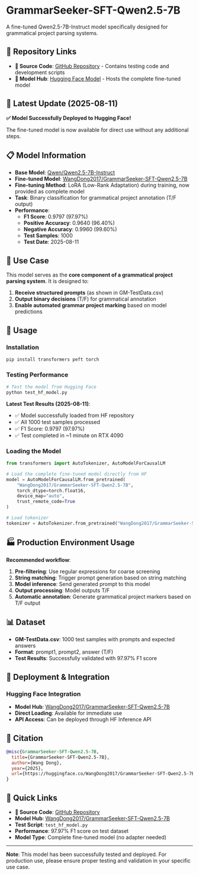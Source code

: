 # GrammarSeeker-SFT-Qwen2.5-7B

A fine-tuned Qwen2.5-7B-Instruct model specifically designed for grammatical project parsing systems.

## 🔗 Repository Links

- **📁 Source Code**: [GitHub Repository](https://github.com/wd-github-2017/GrammarSeeker) - Contains testing code and development scripts
- **🤗 Model Hub**: [Hugging Face Model](https://huggingface.co/WangDong2017/GrammarSeeker-SFT-Qwen2.5-7B) - Hosts the complete fine-tuned model

## 🎉 Latest Update (2025-08-11)

**✅ Model Successfully Deployed to Hugging Face!**

The fine-tuned model is now available for direct use without any additional steps.

## 📋 Model Information

- **Base Model**: [Qwen/Qwen2.5-7B-Instruct](https://huggingface.co/Qwen/Qwen2.5-7B-Instruct)
- **Fine-tuned Model**: [WangDong2017/GrammarSeeker-SFT-Qwen2.5-7B](https://huggingface.co/WangDong2017/GrammarSeeker-SFT-Qwen2.5-7B)
- **Fine-tuning Method**: LoRA (Low-Rank Adaptation) during training, now provided as complete model
- **Task**: Binary classification for grammatical project annotation (T/F output)
- **Performance**: 
  - **F1 Score**: 0.9797 (97.97%)
  - **Positive Accuracy**: 0.9640 (96.40%)
  - **Negative Accuracy**: 0.9960 (99.60%)
  - **Test Samples**: 1000
  - **Test Date**: 2025-08-11

## 🎯 Use Case

This model serves as the **core component of a grammatical project parsing system**. It is designed to:

1. **Receive structured prompts** (as shown in GM-TestData.csv)
2. **Output binary decisions** (T/F) for grammatical annotation
3. **Enable automated grammar project marking** based on model predictions

## 🔧 Usage

### Installation

```bash
pip install transformers peft torch
```

### Testing Performance

```bash
# Test the model from Hugging Face
python test_hf_model.py
```

**Latest Test Results (2025-08-11)**:
- ✅ Model successfully loaded from HF repository
- ✅ All 1000 test samples processed
- ✅ F1 Score: 0.9797 (97.97%)
- ✅ Test completed in ~1 minute on RTX 4090

### Loading the Model

```python
from transformers import AutoTokenizer, AutoModelForCausalLM

# Load the complete fine-tuned model directly from HF
model = AutoModelForCausalLM.from_pretrained(
    "WangDong2017/GrammarSeeker-SFT-Qwen2.5-7B",
    torch_dtype=torch.float16,
    device_map="auto",
    trust_remote_code=True
)

# Load tokenizer
tokenizer = AutoTokenizer.from_pretrained("WangDong2017/GrammarSeeker-SFT-Qwen2.5-7B")
```

## 🏭 Production Environment Usage

**Recommended workflow**:

1. **Pre-filtering**: Use regular expressions for coarse screening
2. **String matching**: Trigger prompt generation based on string matching
3. **Model inference**: Send generated prompt to this model
4. **Output processing**: Model outputs T/F
5. **Automatic annotation**: Generate grammatical project markers based on T/F output

## 📊 Dataset

- **GM-TestData.csv**: 1000 test samples with prompts and expected answers
- **Format**: prompt1, prompt2, answer (T/F)
- **Test Results**: Successfully validated with 97.97% F1 score

## 🚀 Deployment & Integration

### Hugging Face Integration

- **Model Hub**: [WangDong2017/GrammarSeeker-SFT-Qwen2.5-7B](https://huggingface.co/WangDong2017/GrammarSeeker-SFT-Qwen2.5-7B)
- **Direct Loading**: Available for immediate use
- **API Access**: Can be deployed through HF Inference API

## 📝 Citation

```bibtex
@misc{GrammarSeeker-SFT-Qwen2.5-7B,
  title={GrammarSeeker-SFT-Qwen2.5-7B},
  author={Wang Dong},
  year={2025},
  url={https://huggingface.co/WangDong2017/GrammarSeeker-SFT-Qwen2.5-7B}
}
```

## 🔗 Quick Links

- **📁 Source Code**: [GitHub Repository](https://github.com/wd-github-2017/GrammarSeeker)
- **Model Hub**: [WangDong2017/GrammarSeeker-SFT-Qwen2.5-7B](https://huggingface.co/WangDong2017/GrammarSeeker-SFT-Qwen2.5-7B)
- **Test Script**: `test_hf_model.py`
- **Performance**: 97.97% F1 score on test dataset
- **Model Type**: Complete fine-tuned model (no adapter needed)

---

**Note**: This model has been successfully tested and deployed. For production use, please ensure proper testing and validation in your specific use case. 